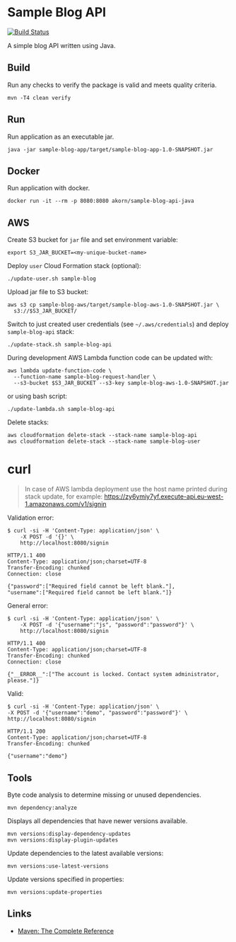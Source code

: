 # Sample Blog API

[![Build Status](https://travis-ci.org/akornatskyy/sample-blog-api-java.svg?branch=master)](https://travis-ci.org/akornatskyy/sample-blog-api-java)

A simple blog API written using Java.

## Build

Run any checks to verify the package is valid and meets
quality criteria.

    mvn -T4 clean verify

## Run

Run application as an executable jar.

    java -jar sample-blog-app/target/sample-blog-app-1.0-SNAPSHOT.jar

## Docker

Run application with docker.

    docker run -it --rm -p 8080:8080 akorn/sample-blog-api-java

## AWS

Create S3 bucket for `jar` file and set environment variable:

    export S3_JAR_BUCKET=<my-unique-bucket-name>

Deploy `user` Cloud Formation stack (optional):

    ./update-user.sh sample-blog

Upload jar file to S3 bucket:

    aws s3 cp sample-blog-aws/target/sample-blog-aws-1.0-SNAPSHOT.jar \
      s3://$S3_JAR_BUCKET/

Switch to just created user credentials (see `~/.aws/credentials`)
and deploy `sample-blog-api` stack:

    ./update-stack.sh sample-blog-api

During development AWS Lambda function code can be updated with:

    aws lambda update-function-code \
      --function-name sample-blog-request-handler \
      --s3-bucket $S3_JAR_BUCKET --s3-key sample-blog-aws-1.0-SNAPSHOT.jar

or using bash script:

    ./update-lambda.sh sample-blog-api

Delete stacks:

    aws cloudformation delete-stack --stack-name sample-blog-api
    aws cloudformation delete-stack --stack-name sample-blog-user

# curl

> In case of AWS lambda deployment use the host name printed during stack 
> update, for example:
> https://zy6ymiy7yf.execute-api.eu-west-1.amazonaws.com/v1/signin

Validation error:

    $ curl -si -H 'Content-Type: application/json' \
        -X POST -d '{}' \
        http://localhost:8080/signin
    
    HTTP/1.1 400
    Content-Type: application/json;charset=UTF-8
    Transfer-Encoding: chunked
    Connection: close
    
    {"password":["Required field cannot be left blank."],
    "username":["Required field cannot be left blank."]}

General error:

    $ curl -si -H 'Content-Type: application/json' \
        -X POST -d '{"username":"js", "password":"password"}' \
        http://localhost:8080/signin
    
    HTTP/1.1 400
    Content-Type: application/json;charset=UTF-8
    Transfer-Encoding: chunked
    Connection: close
    
    {"__ERROR__":["The account is locked. Contact system administrator, please."]}

Valid:

    $ curl -si -H 'Content-Type: application/json' \
    -X POST -d '{"username":"demo", "password":"password"}' \
    http://localhost:8080/signin
    
    HTTP/1.1 200
    Content-Type: application/json;charset=UTF-8
    Transfer-Encoding: chunked
    
    {"username":"demo"}

## Tools

Byte code analysis to determine missing or unused
dependencies.

    mvn dependency:analyze

Displays all dependencies that have newer versions
available.

    mvn versions:display-dependency-updates
    mvn versions:display-plugin-updates

Update dependencies to the latest available versions:

    mvn versions:use-latest-versions

Update versions specified in properties:

    mvn versions:update-properties

## Links

- [Maven: The Complete Reference](http://books.sonatype.com/mvnref-book/reference/index.html)